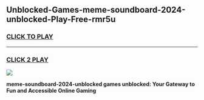
## Unblocked-Games-meme-soundboard-2024-unblocked-Play-Free-rmr5u
<h3>
<a href="https://premium76.site?title=meme-soundboard-2024-unblocked&ref=12A">CLICK TO PLAY</a></h3>
<hr>

<h3>
<a href="https://premium76.site?title=meme-soundboard-2024-unblocked&ref=12A">CLICK 2 PLAY</a>
  
</h3>

<a href="https://premium76.site?title=meme-soundboard-2024-unblocked&ref=12A"><img src="https://clearcache.store/games.png"></a>


**meme-soundboard-2024-unblocked games unblocked: Your Gateway to Fun and Accessible Online Gaming**
